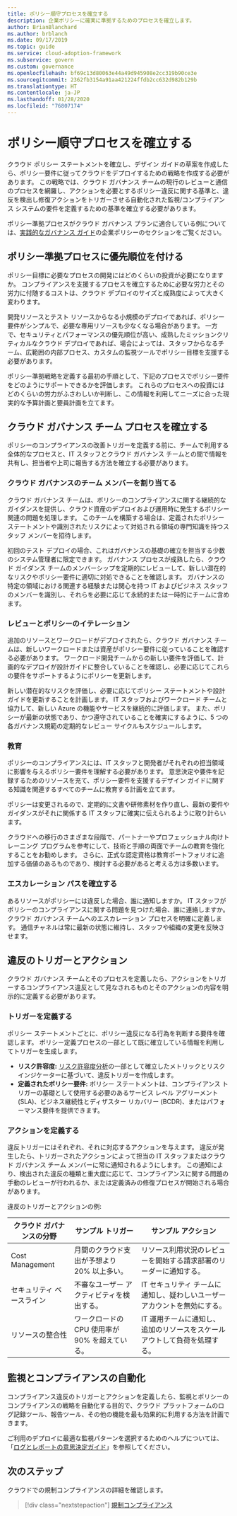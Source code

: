 ```yaml
---
title: ポリシー順守プロセスを確立する
description: 企業ポリシーに確実に準拠するためのプロセスを確立します。
author: BrianBlanchard
ms.author: brblanch
ms.date: 09/17/2019
ms.topic: guide
ms.service: cloud-adoption-framework
ms.subservice: govern
ms.custom: governance
ms.openlocfilehash: bf69c13d80063e44a49d945908e2cc319b90ce3e
ms.sourcegitcommit: 2362fb3154a91aa421224ffdb2cc632d982b129b
ms.translationtype: HT
ms.contentlocale: ja-JP
ms.lasthandoff: 01/28/2020
ms.locfileid: "76807174"
---
```

<!-- markdownlint-disable MD026 -->

# <a name="establish-policy-adherence-processes"></a>ポリシー順守プロセスを確立する

クラウド ポリシー ステートメントを確立し、デザイン ガイドの草案を作成したら、ポリシー要件に従ってクラウドをデプロイするための戦略を作成する必要があります。 この戦略では、クラウド ガバナンス チームの現行のレビューと通信のプロセスを網羅し、アクションを必要とするポリシー違反に関する基準と、違反を検出し修復アクションをトリガーさせる自動化された監視/コンプライアンス システムの要件を定義するための基準を確立する必要があります。

ポリシー準拠プロセスがクラウド ガバナンス プランに適合している例については、[実践的なガバナンス ガイド](../guides/index.md)の企業ポリシーのセクションをご覧ください。

## <a name="prioritize-policy-adherence-processes"></a>ポリシー準拠プロセスに優先順位を付ける

ポリシー目標に必要なプロセスの開発にはどのくらいの投資が必要になりますか。 コンプライアンスを支援するプロセスを確立するために必要な労力とその労力に付随するコストは、クラウド デプロイのサイズと成熟度によって大きく変わります。

開発リソースとテスト リソースからなる小規模のデプロイであれば、ポリシー要件がシンプルで、必要な専用リソースも少なくなる場合があります。 一方で、セキュリティとパフォーマンスの優先順位が高い、成熟したミッションクリティカルなクラウド デプロイであれば、場合によっては、スタッフからなるチーム、広範囲の内部プロセス、カスタムの監視ツールでポリシー目標を支援する必要があります。

ポリシー準拠戦略を定義する最初の手順として、下記のプロセスでポリシー要件をどのようにサポートできるかを評価します。 これらのプロセスへの投資にはどのくらいの労力がふさわしいか判断し、この情報を利用してニーズに合った現実的な予算計画と要員計画を立てます。

## <a name="establish-cloud-governance-team-processes"></a>クラウド ガバナンス チーム プロセスを確立する

ポリシーのコンプライアンスの改善トリガーを定義する前に、チームで利用する全体的なプロセスと、IT スタッフとクラウド ガバナンス チームとの間で情報を共有し、担当者や上司に報告する方法を確立する必要があります。

### <a name="assign-cloud-governance-team-members"></a>クラウド ガバナンスのチーム メンバーを割り当てる

クラウド ガバナンス チームは、ポリシーのコンプライアンスに関する継続的なガイダンスを提供し、クラウド資産のデプロイおよび運用時に発生するポリシー関連の問題を処理します。 このチームを構築する場合は、定義されたポリシー ステートメントや識別されたリスクによって対処される領域の専門知識を持つスタッフ メンバーを招待します。

初回のテスト デプロイの場合、これはガバナンスの基礎の確立を担当する少数のシステム管理者に限定できます。 ガバナンス プロセスが成熟したら、クラウド ガイダンス チームのメンバーシップを定期的にレビューして、新しい潜在的なリスクやポリシー要件に適切に対処できることを確認します。 ガバナンスの特定の領域における関連する経験または関心を持つ IT およびビジネス スタッフのメンバーを識別し、それらを必要に応じて永続的または一時的にチームに含めます。

### <a name="reviews-and-policy-iteration"></a>レビューとポリシーのイテレーション

追加のリソースとワークロードがデプロイされたら、クラウド ガバナンス チームは、新しいワークロードまたは資産がポリシー要件に従っていることを確認する必要があります。 ワークロード開発チームからの新しい要件を評価して、計画的なデプロイが設計ガイドに整合していることを確認し、必要に応じてこれらの要件をサポートするようにポリシーを更新します。

新しい潜在的なリスクを評価し、必要に応じてポリシー ステートメントや設計ガイドを更新することを計画します。 IT スタッフおよびワークロード チームと協力して、新しい Azure の機能やサービスを継続的に評価します。 また、ポリシーが最新の状態であり、かつ遵守されていることを確実にするように、5 つの各ガバナンス規範の定期的なレビュー サイクルもスケジュールします。

### <a name="education"></a>教育

ポリシーのコンプライアンスには、IT スタッフと開発者がそれぞれの担当領域に影響を与えるポリシー要件を理解する必要があります。 意思決定や要件を記録するためのリソースを充て、ポリシー要件を支援するデザイン ガイドに関する知識を関連するすべてのチームに教育する計画を立てます。

ポリシーは変更されるので、定期的に文書や研修素材を作り直し、最新の要件やガイダンスがそれに関係する IT スタッフに確実に伝えられるように取り計らいます。

クラウドへの移行のさまざまな段階で、パートナーやプロフェッショナル向けトレーニング プログラムを参考にして、技術と手順の両面でチームの教育を強化することをお勧めします。 さらに、正式な認定資格は教育ポートフォリオに追加する価値のあるものであり、検討する必要があると考える方は多数います。

### <a name="establish-escalation-paths"></a>エスカレーション パスを確立する

あるリソースがポリシーには違反した場合、誰に通知しますか。 IT スタッフがポリシーのコンプライアンスに関する問題を見つけた場合、誰に連絡しますか。 クラウド ガバナンス チームへのエスカレーション プロセスを明確に定義します。 通信チャネルは常に最新の状態に維持し、スタッフや組織の変更を反映させます。

## <a name="violation-triggers-and-actions"></a>違反のトリガーとアクション

クラウド ガバナンス チームとそのプロセスを定義したら、アクションをトリガーするコンプライアンス違反として見なされるものとそのアクションの内容を明示的に定義する必要があります。

### <a name="define-triggers"></a>トリガーを定義する

ポリシー ステートメントごとに、ポリシー違反になる行為を判断する要件を確認します。 ポリシー定義プロセスの一部として既に確立している情報を利用してトリガーを生成します。

- **リスク許容度:** [リスク許容度分析](./risk-tolerance.md)の一部として確立したメトリックとリスク インジケーターに基づいて、違反トリガーを作成します。
- **定義されたポリシー要件:** ポリシー ステートメントは、コンプライアンス トリガーの基礎として使用する必要のあるサービス レベル アグリーメント (SLA)、ビジネス継続性とディザスター リカバリー (BCDR)、またはパフォーマンス要件を提供できます。

### <a name="define-actions"></a>アクションを定義する

違反トリガーにはそれぞれ、それに対応するアクションを与えます。 違反が発生したら、トリガーされたアクションによって担当の IT スタッフまたはクラウド ガバナンス チーム メンバーに常に通知されるようにします。 この通知により、検出された違反の種類と重大度に応じて、コンプライアンスに関する問題の手動のレビューが行われるか、または定義済みの修復プロセスが開始される場合があります。

違反のトリガーとアクションの例:

| クラウド ガバナンスの分野 | サンプル トリガー | サンプル アクション |
|-----------------------------|----------------|---------------|
| Cost Management | 月間のクラウド支出が予想より 20% 以上多い。 | リソース利用状況のレビューを開始する請求部署のリーダーに通知する。 |
| セキュリティ ベースライン | 不審なユーザー アクティビティを検出する。 | IT セキュリティ チームに通知し、疑わしいユーザー アカウントを無効にする。 |
| リソースの整合性 | ワークロードの CPU 使用率が 90% を超えている。 | IT 運用チームに通知し、追加のリソースをスケールアウトして負荷を処理する。 |

## <a name="automation-of-monitoring-and-compliance"></a>監視とコンプライアンスの自動化

コンプライアンス違反のトリガーとアクションを定義したら、監視とポリシーのコンプライアンスの戦略を自動化する目的で、クラウド プラットフォームのログ記録ツール、報告ツール、その他の機能を最も効果的に利用する方法を計画できます。

ご利用のデプロイに最適な監視パターンを選択するためのヘルプについては、「[ログとレポートの意思決定ガイド](../../decision-guides/logging-and-reporting/index.md)」を参照してください。

## <a name="next-steps"></a>次のステップ

クラウドでの規制コンプライアンスの詳細を確認します。

> [!div class="nextstepaction"]
> [規制コンプライアンス](./regulatory-compliance.md)
